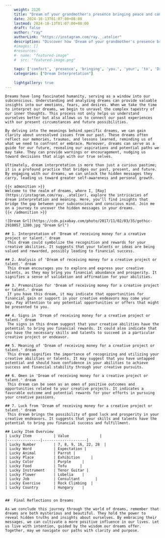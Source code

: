```yaml
---
    weight: 2126
    title: "Dream of your grandmother's presence bringing peace and comfort to you."  # Assuming 'title' column exists
    date: 2024-10-13T01:07:00+08:00
    lastmod: 2024-10-13T01:07:00+08:00
    draft: false
    author: "ray"
    authorLink: "https://instagram.com/ray._.atelier"
    description: "Discover how 'Dream of your grandmother's presence bringing peace and comfort to you.' can interpret your future and uncover its significant meanings in your life."
    #images: []
    #resources:
    #- name: "featured-image"
    #  src: "featured-image.png"
    
    tags: ['comfort', 'presence', 'bringing', 'you.', 'your', 'to', 'Dream', "grandmother's", 'and', 'of', 'peace']
    categories: ["Dream Interpretation"]
    
    lightgallery: true
---
```

    
    Dreams have long fascinated humanity, serving as a window into our subconscious. Understanding and analyzing dreams can provide valuable insights into our emotions, fears, and desires. When we take the time to interpret our dreams, we begin to unravel the complex tapestry of our inner thoughts. This process not only helps us understand ourselves better but also allows us to connect our past experiences with our present circumstances and future possibilities.
    
    By delving into the meanings behind specific dreams, we can gain clarity about unresolved issues from our past. These dreams often reflect our memories, traumas, and lessons learned, reminding us of what we need to confront or embrace. Moreover, dreams can serve as a guide for our future, revealing our aspirations and potential paths we may take. They can provide warnings or encouragement, nudging us toward decisions that align with our true selves.
    
    Ultimately, dream interpretation is more than just a curious pastime; it is a profound practice that bridges our past, present, and future. By engaging with our dreams, we can unlock the hidden messages they carry, leading us toward greater self-awareness and personal growth.
    
    {{< admonition >}}
    Welcome to the realm of dreams, where I, [Ray](https://instagram.com/ray._.atelier), explore the intricacies of dream interpretation and meaning. Here, you’ll find insights that bridge the gap between your subconscious and conscious mind. Join me on a journey to uncover the hidden messages in your dreams.
    {{< /admonition >}}
    
    ![Dream Grl](https://cdn.pixabay.com/photo/2017/11/02/03/35/gothic-2910057_1280.jpg "Dream Grl")
    
    ## 1. Interpretation of 'Dream of receiving money for a creative project or talent.' dream
     This dream could symbolize the recognition and rewards for your creative abilities. It suggests that your talents or ideas are being valued and rewarded, possibly leading to financial success.
    
    ## 2. Analysis of 'Dream of receiving money for a creative project or talent.' dream
     This dream encourages you to explore and express your creative talents, as they may bring you financial abundance and prosperity. It signifies a sense of validation and affirmation for your abilities.
    
    ## 3. Premonition for 'Dream of receiving money for a creative project or talent.' dream
     If you have this dream, it may indicate that opportunities for financial gain or support in your creative endeavors may come your way. Pay attention to any potential opportunities or offers that might be presented to you.
    
    ## 4. Signs in 'Dream of receiving money for a creative project or talent.' dream
     The signs in this dream suggest that your creative abilities have the potential to bring you financial rewards. It could also indicate that you have the necessary skills and talents to succeed in a particular creative project or endeavor.
    
    ## 5. Meaning of 'Dream of receiving money for a creative project or talent.' dream
     This dream signifies the importance of recognizing and utilizing your creative abilities or talents. It may suggest that you have untapped potential and should have confidence in your abilities to achieve success and financial stability through your creative pursuits.
    
    ## 6. Omen in 'Dream of receiving money for a creative project or talent.' dream
     This dream can be seen as an omen of positive outcomes and opportunities related to your creative projects. It indicates a favorable outcome and potential rewards for your efforts in pursuing your creative passions.
    
    ## 7. Luck from 'Dream of receiving money for a creative project or talent.' dream
     This dream brings the possibility of good luck and prosperity in your creative endeavors. It suggests that your skills and talents have the potential to bring you financial success and fulfillment.
    
    ## Lucky Item Overview
    | Lucky Item          | Value              |
    |---------------|--------------------|
    | Lucky Number        | 7, 8, 9, 16, 22, 28  |
    | Lucky Word          | Expectation |
    | Lucky Animal        | Parrot |
    | Lucky Place         | Exhibition     |
    | Lucky Color         | Purple     |
    | Lucky Food          | Tofu      |
    | Lucky Instrument    | Tenor Guitar |
    | Lucky Flower        | Lobelia    |
    | Lucky Job           | Consultant       |
    | Lucky Exercise      | Rock Climbing  |
    | Lucky Country       | Hungary    |
    
    
    ##  Final Reflections on Dreams
    
    As we conclude this journey through the world of dreams, remember that dreams are both mysterious and beautiful. They hold the power to reveal hidden truths and insights about ourselves. By embracing their messages, we can cultivate a more positive influence in our lives. Let us live with intention, guided by the wisdom our dreams offer. Together, may we navigate our paths with clarity and purpose.
    